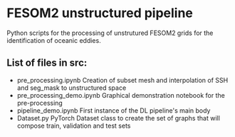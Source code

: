 # FESOM2 unstructured pipeline
Python scripts for the processing of unstrutured FESOM2 grids for the identification of oceanic eddies.

## List of files in src:
 * pre_processing.ipynb           Creation of subset mesh and interpolation of SSH and seg_mask to unstructured space
 * pre_processing_demo.ipynb      Graphical demonstration notebook for the pre-processing
 * pipeline_demo.ipynb            First instance of the DL pipeline's main body
 * Dataset.py                     PyTorch Dataset class to create the set of graphs that will compose train, validation and test sets
